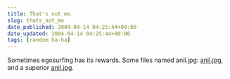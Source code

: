 ```yaml
---
title: That's not me.
slug: thats_not_me
date_published: 2004-04-14 04:25:44+00:00
date_updated: 2004-04-14 04:25:44+00:00
tags: [random ha-ha]
---
```

Sometimes egosurfing has its rewards. Some files named anil.jpg: [anil.jpg](http://www.tazaa.com/movies/wallpapers/anil.jpg), and a superior [anil.jpg](http://www.animalshelter.org/images/pet%20pics/anil.jpg).
